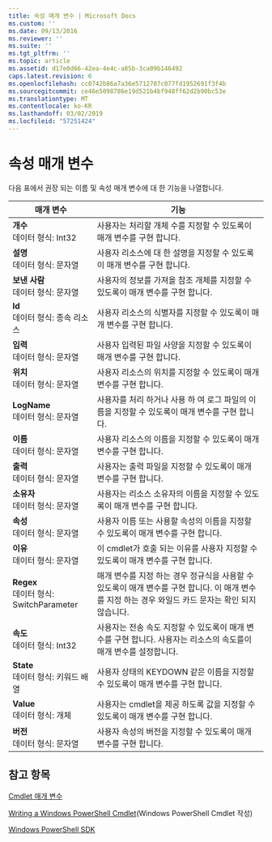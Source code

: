 ```yaml
---
title: 속성 매개 변수 | Microsoft Docs
ms.custom: ''
ms.date: 09/13/2016
ms.reviewer: ''
ms.suite: ''
ms.tgt_pltfrm: ''
ms.topic: article
ms.assetid: d17e0d66-42ea-4e4c-a85b-3ca09b146492
caps.latest.revision: 6
ms.openlocfilehash: cc0742b86a7a36e5712707c077fd1952691f3f4b
ms.sourcegitcommit: ce46e5098786e19d521b4bf948ff62d2b90bc53e
ms.translationtype: MT
ms.contentlocale: ko-KR
ms.lasthandoff: 03/02/2019
ms.locfileid: "57251424"
---
```

# <a name="property-parameters"></a>속성 매개 변수

다음 표에서 권장 되는 이름 및 속성 매개 변수에 대 한 기능을 나열합니다.

|매개 변수|기능|
|---|---|
|**개수**<br>데이터 형식: Int32|사용자는 처리할 개체 수를 지정할 수 있도록이 매개 변수를 구현 합니다.|
|**설명**<br>데이터 형식: 문자열|사용자 리소스에 대 한 설명을 지정할 수 있도록이 매개 변수를 구현 합니다.|
|**보낸 사람**<br>데이터 형식: 문자열|사용자의 정보를 가져올 참조 개체를 지정할 수 있도록이 매개 변수를 구현 합니다.|
|**Id**<br>데이터 형식: 종속 리소스|사용자 리소스의 식별자를 지정할 수 있도록이 매개 변수를 구현 합니다.|
|**입력**<br>데이터 형식: 문자열|사용자 입력된 파일 사양을 지정할 수 있도록이 매개 변수를 구현 합니다.|
|**위치**<br>데이터 형식: 문자열|사용자 리소스의 위치를 지정할 수 있도록이 매개 변수를 구현 합니다.|
|**LogName**<br>데이터 형식: 문자열|사용자를 처리 하거나 사용 하 여 로그 파일의 이름을 지정할 수 있도록이 매개 변수를 구현 합니다.|
|**이름**<br>데이터 형식: 문자열|사용자 리소스의 이름을 지정할 수 있도록이 매개 변수를 구현 합니다.|
|**출력**<br>데이터 형식: 문자열|사용자는 출력 파일을 지정할 수 있도록이 매개 변수를 구현 합니다.|
|**소유자**<br>데이터 형식: 문자열|사용자는 리소스 소유자의 이름을 지정할 수 있도록이 매개 변수를 구현 합니다.|
|**속성**<br>데이터 형식: 문자열|사용자 이름 또는 사용할 속성의 이름을 지정할 수 있도록이 매개 변수를 구현 합니다.|
|**이유**<br>데이터 형식: 문자열|이 cmdlet가 호출 되는 이유를 사용자 지정할 수 있도록이 매개 변수를 구현 합니다.|
|**Regex**<br>데이터 형식: SwitchParameter|매개 변수를 지정 하는 경우 정규식을 사용할 수 있도록이 매개 변수를 구현 합니다. 이 매개 변수를 지정 하는 경우 와일드 카드 문자는 확인 되지 않습니다.|
|**속도**<br>데이터 형식: Int32|사용자는 전송 속도 지정할 수 있도록이 매개 변수를 구현 합니다. 사용자는 리소스의 속도를이 매개 변수를 설정합니다.|
|**State**<br>데이터 형식: 키워드 배열|사용자 상태의 KEYDOWN 같은 이름을 지정할 수 있도록이 매개 변수를 구현 합니다.|
|**Value**<br>데이터 형식: 개체|사용자는 cmdlet을 제공 하도록 값을 지정할 수 있도록이 매개 변수를 구현 합니다.|
|**버전**<br>데이터 형식: 문자열|사용자 속성의 버전을 지정할 수 있도록이 매개 변수를 구현 합니다.|

## <a name="see-also"></a>참고 항목

[Cmdlet 매개 변수](./cmdlet-parameters.md)

[Writing a Windows PowerShell Cmdlet](./writing-a-windows-powershell-cmdlet.md)(Windows PowerShell Cmdlet 작성)

[Windows PowerShell SDK](../windows-powershell-reference.md)
